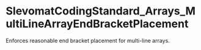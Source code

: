 # SlevomatCodingStandard_Arrays_MultiLineArrayEndBracketPlacement

Enforces reasonable end bracket placement for multi-line arrays.
